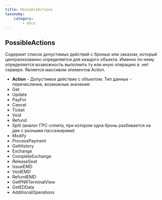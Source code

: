 ```yaml
---
title: PossibleActions
taxonomy:
    category:
        - docs
---
```


PossibleActions
---------------

Содержит список допустимых действий с бронью или заказом, который централизованно определяется для каждого объекта. Именно по нему определяется возможность выполнить ту или иную операцию в .нет сервере. Является массивом элементов Action.

-   **Action** - Допустимое действие с объектом. Тип данных - перечисление, возможные значения:
-  Get
-  Update
-  PayFor
-  Cancel
-  Ticket
-  Void
-  Refund
-  Split (аналог ГРС-сплита, при котором одна бронь разбивается на две с разными пассажирами)
-  Modify
-  ProcessPayment
-  GetHistory
-  Exchange
-  CompleteExchange
-  ReleaseSeat
-  IssueEMD
-  VoidEMD
-  RefundEMD
-  GetPNRTerminalView
-  GetEDData
-  AdditionalOperations